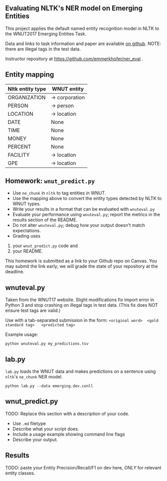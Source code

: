 Evaluating NLTK's NER model on Emerging Entities
-------------------------------------------------

This project applies the default named entity recognition model in NLTK to the WNUT2017 Emerging Entities Task.

Data and links to task information and paper are available 
[on github](https://github.com/leondz/emerging_entities_17). NOTE: there are illegal tags in the test data.


Instructor repository at <https://github.com/emmerkhofer/ner_eval> . 

## Entity mapping

 | Nltk entity type | WNUT entity  |
 | ------------- | ------------- |
 |ORGANIZATION | -> corporation |
 |PERSON | -> person |
 |LOCATION | -> location |
 |DATE | None |
 |TIME | None |
 |MONEY | None |
 |PERCENT| None |
 |FACILITY| -> location |
 |GPE | -> location |


## Homework: `wnut_predict.py`

* Use `ne_chunk` in `nltk` to tag entities in WNUT.
* Use the mapping above to convert the entity types detected by NLTK to WNUT types.
* Write your results in a format that can be evaluated with `wnuteval.py`
* Evaluate your performance using `wnuteval.py`; report the metrics in the results section of the README.
* Do not alter `wnuteval.py`; debug how your output doesn't match expectations.
* Grading uses 
1) your `wnut_predict.py` code and 
2) your README.

This homework is submitted as a link to your Github repo on Canvas. You may submit the link early; 
we will grade the state of your repository at the deadline.


## wnuteval.py

Taken from the WNUT17 website. Slight modifications fix import error in Python 3 and stop crashing on 
illegal tags in test data. (This fix does NOT ensure test tags are valid.)

Use with a tab-separated submission in the form:
`<original word>  <gold standard tag>   <predicted tag>`

Example usage:

`python wnuteval.py my_predictions.tsv`

## lab.py

`lab.py` loads the WNUT data and makes predictions on a sentence using `nltk`'s `ne_chunk` NER model.

`python lab.py --data emerging.dev.conll`

## wnut_predict.py

TODO: Replace this section with a description of your code.
* Use `.md` filetype
* Describe what your script does.
* Include a usage example showing command line flags
* Describe your output.

## Results

TODO: paste your Entity Precision/Recall/F1 on dev here, *ONLY* for relevant entity classes.


